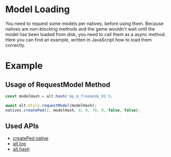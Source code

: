 # Model Loading

You need to request some models per natives, before using them. Because natives are non-blocking methods and the game wouldn't wait until the model has been loaded from disk, you need to call them as a async method. Here you can find an example, written in JavaScript how to load them correctly.

# Example

## Usage of RequestModel Method
```js
const modelHash = alt.hash('mp_m_freemode_01');

await alt.Utils.requestModel(modelHash);
natives.createPed(2, modelHash, 0, 0, 70, 0, false, false);
```

## Used APIs
- [createPed native](https://natives.altv.mp/#/0xD49F9B0955C367DE)
- [alt.log](https://docs.altv.mp/js/api/alt-client.html#_altmp_altv_types_alt_client_log)
- [alt.hash](https://docs.altv.mp/js/api/alt-client.html#_altmp_altv_types_alt_client_hash)

